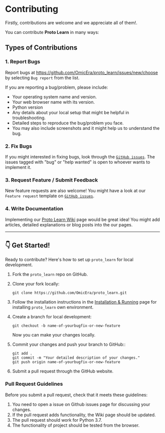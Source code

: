 # Contributing

Firstly, contributions are welcome and we appreciate all of them!. 

You can contribute **Proto Learn** in many ways:

## Types of Contributions

### 1. Report Bugs

Report bugs at https://github.com/OmicEra/proto_learn/issues/new/choose by selecting `Bug report` from the list.

If you are reporting a bug/problem, please include:

-   Your operating system name and version.
-   Your web browser name with its version.
-   Python version
-   Any details about your local setup that might be helpful in
    troubleshooting.
-   Detailed steps to reproduce the bug/problem you face.
-   You may also include screenshots and it might help us to understand the bug.

### 2. Fix Bugs

If you might interested in fixing bugs, look through the [`GitHub issues`](https://github.com/OmicEra/proto_learn/issues). The issues tagged with "bug" or "help wanted" is open to whoever wants to implement it.

### 3. Request Feature / Submit Feedback

New feature requests are also welcome! 
You might have a look at our `Feature request` template on [`GitHub issues`](https://github.com/OmicEra/proto_learn/issues).


### 4. Write Documentation

Implementing our [Proto Learn Wiki](https://github.com/OmicEra/proto_learn/wiki) page would be great idea! You might add articles, detailed explanations or blog posts into the our pages.

--- 

## 👇 Get Started!

Ready to contribute? Here's how to set up `proto_learn` for local development.

1.  Fork the `proto_learn` repo on GitHub.
2.  Clone your fork locally:

    `git clone https://github.com/OmicEra/proto_learn.git`

3.  Follow the installation instructions in the [Installation & Running](https://github.com/OmicEra/proto_learn/wiki/HOW-TO:-Installation-&-Running ) page for installing `proto_learn` own environment.

4.  Create a branch for local development:

    `git checkout -b name-of-yourbugfix-or-new-feature`

    Now you can make your changes locally.

5.  Commit your changes and push your branch to GitHub::

    ```
    git add .
    git commit -m "Your detailed description of your changes."
    git push origin name-of-yourbugfix-or-new-feature
    ```

6.  Submit a pull request through the GitHub website.

### **Pull Request Guidelines**

Before you submit a pull request, check that it meets these guidelines:

1.  You need to open a issue on Github issues page for discussing your changes.
2.  If the pull request adds functionality, the Wiki page should be updated.
3.  The pull request should work for Python 3.7.
4.  The functionality of project should be tested from the browser.

